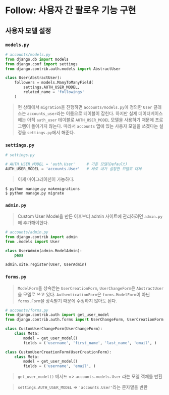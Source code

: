 # Follow: 사용자 간 팔로우 기능 구현

## 사용자 모델 설정

### `models.py`

```py
# accounts/models.py
from django.db import models
from django.conf import settings
from django.contrib.auth.models import AbstractUser

class User(AbstractUser):
    followers = models.ManyToManyField(
        settings.AUTH_USER_MODEL,
        related_name = 'followings'
    )

```

> 현 상태에서 `migration`을 진행하면 `accounts/models.py`에 정의한 `User` 클래스는 `accounts_user`라는 이름으로 테이블이 잡힌다.
> 하지만 실제 데이터베이스에는 아직 `auth_user` 테이블로 `AUTH_USER_MODEL` 모델을 사용하기 때문에 프로그램이 돌아가지 않는다.
> 따라서 `accounts` 앱에 있는 사용자 모델을 쓰겠다는 설정을 `settings.py`에서 해준다.

### `settings.py`

```py
# settings.py

# AUTH_USER_MODEL = 'auth.User'     # 기존 모델(Default)
AUTH_USER_MODEL = 'accounts.User'   # 새로 내가 설정한 모델로 대체
```

> 이제 마이그레이션이 가능하다.

```shell
$ python manage.py makemigrations
$ python manage.py migrate
```

### `admin.py`

> Custom User Model을 만든 이후부터 admin 사이트에 관리하려면 `admin.py`에 추가해야한다.

```py
# accounts/admin.py
from django.contrib import admin
from .models import User

class UserAdmin(admin.ModelAdmin):
    pass

admin.site.register(User, UserAdmin)
```

### `forms.py`

> `ModelForm`을 상속받는 `UserCreationForm`, `UserChangeForm`은 `AbstractUser`을 모델로 쓰고 있다.
> `AuthenticationForm`은 `forms.ModelForm`이 아닌 `forms.Form`을 상속받기 때문에 수정하지 않아도 된다.

```py
# accounts/forms.py
from django.contrib.auth import get_user_model
from django.contrib.auth.forms import UserChangeForm, UserCreationForm

class CustomUserChangeForm(UserChangeForm):
    class Meta:
        model = get_user_model()
        fields = ('username', 'first_name', 'last_name', 'email', )

class CustomUserCreationForm(UserCreationForm):
    class Meta:
        model = get_user_model()
        fields = ('username', 'email', )
```

> `get_user_model()` 메서드 => `accounts.models.User` 라는 모델 객체를 반환

> `settings.AUTH_USER_MODEL` => `'accounts.User'`라는 문자열을 반환